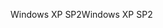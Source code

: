 <span data-ttu-id="e0da0-101">Windows XP SP2</span><span class="sxs-lookup"><span data-stu-id="e0da0-101">Windows XP SP2</span></span>